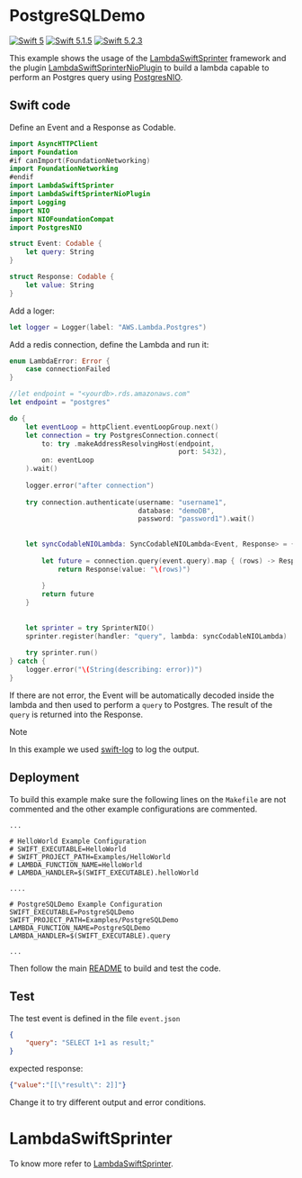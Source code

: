 # PostgreSQLDemo

[![Swift 5](https://img.shields.io/badge/Swift-5.0-blue.svg)](https://swift.org/download/) [![Swift 5.1.5](https://img.shields.io/badge/Swift-5.1.5-blue.svg)](https://swift.org/download/) [![Swift 5.2.3](https://img.shields.io/badge/Swift-5.2.3-blue.svg)](https://swift.org/download/) 

This example shows the usage of the [LambdaSwiftSprinter](https://github.com/swift-sprinter/aws-lambda-swift-sprinter-core) framework and the plugin [LambdaSwiftSprinterNioPlugin](https://github.com/swift-sprinter/aws-lambda-swift-sprinter-nio-plugin) to build a lambda capable to perform an Postgres query using
[PostgresNIO](https://github.com/vapor/postgres-nio.git).

## Swift code

Define an Event and a Response as Codable.
```swift
import AsyncHTTPClient
import Foundation
#if canImport(FoundationNetworking)
import FoundationNetworking
#endif
import LambdaSwiftSprinter
import LambdaSwiftSprinterNioPlugin
import Logging
import NIO
import NIOFoundationCompat
import PostgresNIO

struct Event: Codable {
    let query: String
}

struct Response: Codable {
    let value: String
}
```



Add a loger:
```swift
let logger = Logger(label: "AWS.Lambda.Postgres")
```

Add a redis connection, define the Lambda and run it:
```swift
enum LambdaError: Error {
    case connectionFailed
}

//let endpoint = "<yourdb>.rds.amazonaws.com"
let endpoint = "postgres"

do {
    let eventLoop = httpClient.eventLoopGroup.next()
    let connection = try PostgresConnection.connect(
        to: try .makeAddressResolvingHost(endpoint,
                                          port: 5432),
        on: eventLoop
    ).wait()
    
    logger.error("after connection")
    
    try connection.authenticate(username: "username1",
                                database: "demoDB",
                                password: "password1").wait()
    
    
    let syncCodableNIOLambda: SyncCodableNIOLambda<Event, Response> = { (event, context) throws -> EventLoopFuture<Response> in
        
        let future = connection.query(event.query).map { (rows) -> Response in
            return Response(value: "\(rows)")
            
        }
        return future
    }
    
    
    let sprinter = try SprinterNIO()
    sprinter.register(handler: "query", lambda: syncCodableNIOLambda)
    
    try sprinter.run()
} catch {
    logger.error("\(String(describing: error))")
}
```

If there are not error, the Event will be automatically decoded inside the lambda and then used to perform a `query` to Postgres.
The result of the `query` is returned into the Response.


Note

In this example we used [swift-log](https://github.com/apple/swift-log.git) to log the output.

## Deployment

To build this example make sure the following lines on the `Makefile` are not commented and the other example configurations are commented.

```
...

# HelloWorld Example Configuration
# SWIFT_EXECUTABLE=HelloWorld
# SWIFT_PROJECT_PATH=Examples/HelloWorld
# LAMBDA_FUNCTION_NAME=HelloWorld
# LAMBDA_HANDLER=$(SWIFT_EXECUTABLE).helloWorld

....

# PostgreSQLDemo Example Configuration
SWIFT_EXECUTABLE=PostgreSQLDemo
SWIFT_PROJECT_PATH=Examples/PostgreSQLDemo
LAMBDA_FUNCTION_NAME=PostgreSQLDemo
LAMBDA_HANDLER=$(SWIFT_EXECUTABLE).query

...
```

Then follow the main [README](https://github.com/swift-sprinter/aws-lambda-swift-sprinter) to build and test the code.

## Test

The test event is defined in the file `event.json`
```json
{
    "query": "SELECT 1+1 as result;"
}
```

expected response:

```json
{"value":"[[\"result\": 2]]"}
```

Change it to try different output and error conditions.

# LambdaSwiftSprinter

To know more refer to [LambdaSwiftSprinter](https://github.com/swift-sprinter/aws-lambda-swift-sprinter-core).

